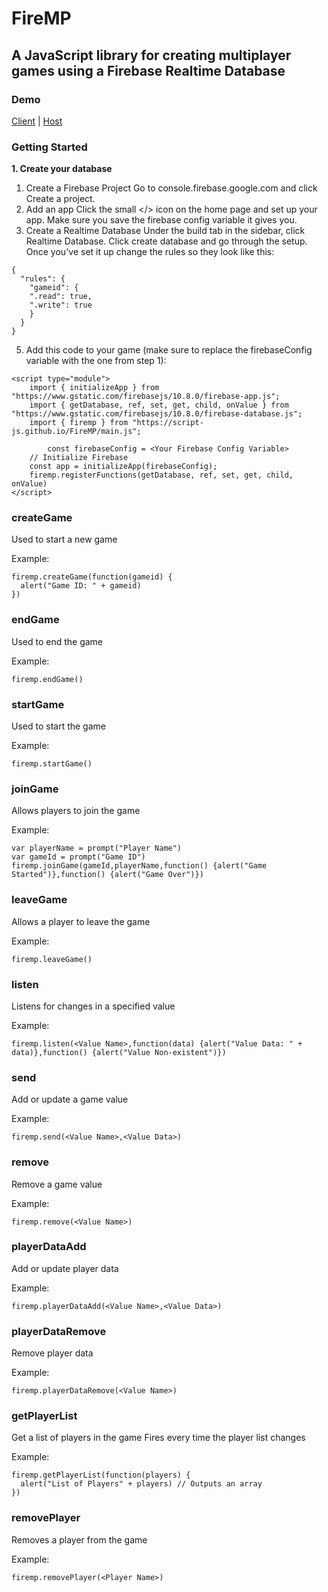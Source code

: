 # FireMP
## A JavaScript library for creating multiplayer games using a Firebase Realtime Database
### Demo
[Client](https://script-js.github.io/FireMP/demo/client) | [Host](https://script-js.github.io/FireMP/demo/host)
### Getting Started

**1. Create your database**

1. Create a Firebase Project
Go to console.firebase.google.com and click Create a project.
2. Add an app
Click the small </> icon on the home page and set up your app. Make sure you save the firebase config variable it gives you.
3. Create a Realtime Database
Under the build tab in the sidebar, click Realtime Database. Click create database and go through the setup. Once you've set it up change the rules so they look like this:
```
{
  "rules": {
    "gameid": {
    ".read": true,
    ".write": true
    }
  }
}
```
5. Add this code to your game (make sure to replace the firebaseConfig variable with the one from step 1):
```
<script type="module">
    import { initializeApp } from "https://www.gstatic.com/firebasejs/10.8.0/firebase-app.js";
    import { getDatabase, ref, set, get, child, onValue } from "https://www.gstatic.com/firebasejs/10.8.0/firebase-database.js";
    import { firemp } from "https://script-js.github.io/FireMP/main.js";

        const firebaseConfig = <Your Firebase Config Variable>
    // Initialize Firebase
    const app = initializeApp(firebaseConfig); 
    firemp.registerFunctions(getDatabase, ref, set, get, child, onValue)
</script>
```

### createGame
Used to start a new game

Example: 
```
firemp.createGame(function(gameid) {
  alert("Game ID: " + gameid)
})
```

### endGame
Used to end the game

Example:
```
firemp.endGame()
```

### startGame
Used to start the game

Example:
```
firemp.startGame()
```

### joinGame
Allows players to join the game

Example:
```
var playerName = prompt("Player Name")
var gameId = prompt("Game ID")
firemp.joinGame(gameId,playerName,function() {alert("Game Started")},function() {alert("Game Over")})
```

### leaveGame
Allows a player to leave the game

Example:
```
firemp.leaveGame()
```

### listen
Listens for changes in a specified value

Example:
```
firemp.listen(<Value Name>,function(data) {alert("Value Data: " + data)},function() {alert("Value Non-existent")})
```

### send
Add or update a game value

Example:
```
firemp.send(<Value Name>,<Value Data>)
```

### remove
Remove a game value

Example:
```
firemp.remove(<Value Name>)
```

### playerDataAdd
Add or update player data

Example:
```
firemp.playerDataAdd(<Value Name>,<Value Data>)
```

### playerDataRemove
Remove player data

Example:
```
firemp.playerDataRemove(<Value Name>)
```

### getPlayerList
Get a list of players in the game
Fires every time the player list changes

Example:
```
firemp.getPlayerList(function(players) {
  alert("List of Players" + players) // Outputs an array
})
```

### removePlayer
Removes a player from the game

Example:
```
firemp.removePlayer(<Player Name>)
```

